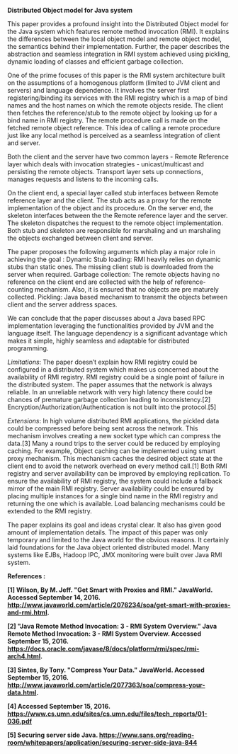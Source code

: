 <b>Distributed Object model for Java system</b>

This paper provides a profound insight into the Distributed Object model for the Java system which features remote method invocation (RMI). It explains the differences between the local object model and remote object model, the semantics behind their implementation. Further, the paper describes the abstraction and seamless integration in RMI system achieved using pickling, dynamic loading of classes and efficient garbage collection.

One of the prime focuses of this paper is the RMI system architecture built on the assumptions of a homogenous platform (limited to JVM client and servers) and language dependence. It involves the server first registering/binding its services with the RMI registry which is a map of bind names and the host names on which the remote objects reside. The client then fetches the reference/stub to the remote object by looking up for a bind name in RMI registry. The remote procedure call is made on the fetched remote object reference. This idea of calling a remote procedure just like any local method is perceived as a seamless integration of client and server. 

Both the client and the server have two common layers - 
Remote Reference layer which deals with invocation strategies - unicast/multicast and persisting the remote objects.
Transport layer sets up connections, manages requests and listens to the incoming calls.

On the client end, a special layer called stub interfaces between Remote reference layer and the client. The stub acts as a proxy for the remote implementation of the object and its procedure. On the server end, the skeleton interfaces between the the Remote reference layer and the server. The skeleton dispatches the request to the remote object implementation. Both stub and skeleton are responsible for marshaling and un marshaling the objects exchanged between client and server.

The paper proposes the following arguments which play a major role in achieving the goal :
Dynamic Stub loading: RMI heavily relies on dynamic stubs than static ones. The missing client stub is downloaded from the server when required.
Garbage collection: The remote objects having no reference on the client end are collected with the help of reference-counting mechanism. Also, it is ensured that no objects are pre maturely collected.
Pickling: Java based mechanism to transmit the objects between client and the server address spaces.

We can conclude that the paper discusses about a Java based RPC implementation leveraging the functionalities provided by JVM and the language itself. The language dependency is a significant advantage which makes it simple, highly seamless and adaptable for distributed programming.

<i>Limitations</i>:
The paper doesn’t explain how RMI registry could be configured in a distributed system which makes us concerned about the availability of RMI registry. RMI registry could be a single point of failure in the distributed system.
The paper assumes that the network is always reliable. In an unreliable network with very high latency there could be chances of premature garbage collection leading to inconsistency.[2] Encryption/Authorization/Authentication is not built into the protocol.[5]

<i>Extensions</i>:
In high volume distributed RMI applications, the pickled data could be compressed before being sent across the network. This mechanism involves creating a new socket type which can compress the data.[3] Many a round trips to the server could be reduced by employing caching.
For example, Object caching can be implemented using smart proxy mechanism. This mechanism caches the desired object state at the client end to avoid the network overhead on every method call.[1] Both RMI registry and server availability can be improved by employing replication. To ensure the availability of RMI registry, the system could include a fallback mirror of the main RMI registry. Server availability could be ensured by placing multiple instances for a single bind name in the RMI registry and returning the one which is available. Load balancing mechanisms could be extended to the RMI registry.

The paper explains its goal and ideas crystal clear. It also has given good amount of implementation details. The impact of this paper was only temporary and limited to the Java world for the obvious reasons. It certainly laid foundations for the Java object oriented distributed model. Many systems like EJBs, Hadoop IPC, JMX monitoring were built over Java RMI system.

<b>References :<b>

[1] Wilson, By M. Jeff. "Get Smart with Proxies and RMI." JavaWorld. Accessed September 14, 2016. http://www.javaworld.com/article/2076234/soa/get-smart-with-proxies-and-rmi.html.

[2] "Java Remote Method Invocation: 3 - RMI System Overview." Java Remote Method Invocation: 3 - RMI System Overview. Accessed September 15, 2016. https://docs.oracle.com/javase/8/docs/platform/rmi/spec/rmi-arch4.html.

[3] Sintes, By Tony. "Compress Your Data." JavaWorld. Accessed September 15, 2016. http://www.javaworld.com/article/2077363/soa/compress-your-data.html.

[4] Accessed September 15, 2016. https://www.cs.umn.edu/sites/cs.umn.edu/files/tech_reports/01-036.pdf

[5] Securing server side Java. https://www.sans.org/reading-room/whitepapers/application/securing-server-side-java-844
